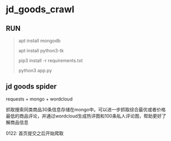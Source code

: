 # jd_goods_crawl

## RUN
>apt install mongodb
>
>apt install python3-tk
>
>pip3 install -r requirements.txt
>
>python3 app.py

## jd goods spider

requests + mongo + wordcloud

抓取搜索同类商品30条信息存储在mongo中。可以进一步抓取综合最优或者价格最低的商品评论，并通过wordcloud生成热评图和100条私人评论图，帮助更好了解商品信息

0122:
首页提交之后开始爬取
